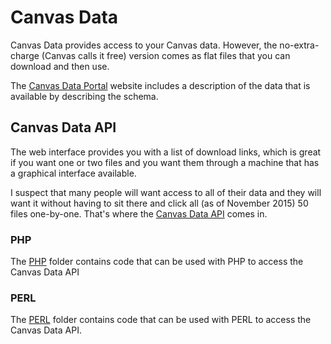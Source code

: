 # Canvas Data
Canvas Data provides access to your Canvas data. However, the no-extra-charge (Canvas calls it free) version comes as flat files that you can download and then use.

The [Canvas Data Portal](https://portal.inshosteddata.com/docs) website includes a description of the data that is available by describing the schema.
## Canvas Data API
The web interface provides you with a list of download links, which is great if you want one or two files and you want them through a machine that has a graphical interface available.

I suspect that many people will want access to all of their data and they will want it without having to sit there and click all (as of November 2015) 50 files one-by-one. That's where the [Canvas Data API](https://portal.inshosteddata.com/docs/api) comes in.

### PHP
The [PHP](php/) folder contains code that can be used with PHP to access the Canvas Data API
### PERL
The [PERL](perl/) folder contains code that can be used with PERL to access the Canvas Data API.

